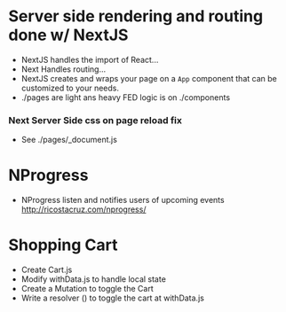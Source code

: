 # Server side rendering and routing done w/ NextJS

- NextJS handles the import of React...
- Next Handles routing...
- NextJS creates and wraps your page on a `App` component that can be customized to your needs.
- ./pages are light ans heavy FED logic is on ./components

### Next Server Side css on page reload fix

- See ./pages/\_document.js

# NProgress

- NProgress listen and notifies users of upcoming events http://ricostacruz.com/nprogress/

# Shopping Cart

- Create Cart.js
- Modify withData.js to handle local state
- Create a Mutation to toggle the Cart
- Write a resolver () to toggle the cart at withData.js
